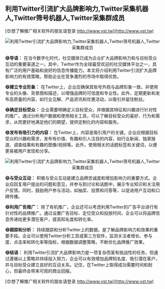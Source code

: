 ## **利用Twitter引流扩大品牌影响力,Twitter采集机器人,Twitter筛号机器人,Twitter采集群成员**

[😍想了解推广相关软件的朋友请登录 http://www.vst.tw](http://www.vst.tw)

 <center><img src="https://vst.tw/MP4/tuiguang/png/7.png" alt="利用Twitter引流扩大品牌影响力,Twitter采集机器人,Twitter筛号机器人,Twitter采集群成员"></center>

**😄导语：**
在当今数字化时代，社交媒体已成为企业扩大品牌影响力和与目标受众互动的重要渠道之一。其中，Twitter作为全球最受欢迎的社交媒体平台之一，具有广泛的用户基础和良好的信息传播能力。本文将介绍利用Twitter引流扩大品牌影响力的有效策略，帮助企业在竞争激烈的市场中取得优势。

**😄建立专业形象：**
在Twitter上，企业应确保其账号外观与品牌形象一致，并使用专业的头像、背景图和描述，以增强品牌的可信度和专业性。此外，定期更新和发布高质量的内容，如行业见解、产品资讯和优惠活动，以吸引并留住粉丝。

**😄确定目标受众：**
企业需要明确定义目标受众，并根据其特征和兴趣进行针对性的推广。通过分析用户数据和使用相关工具，可以了解目标受众的喜好、行为和需求，从而更好地满足他们的期望，提供定制化的内容和服务。

**😄发布有吸引力的内容：**
在Twitter上，内容是吸引用户的关键。企业应根据目标受众的兴趣和需求，发布有价值、有趣和引人注目的内容，如行业新闻、独家报道、调查结果和有趣的图像/视频等。此外，使用相关的话题标签和关键词，以便更易被用户发现和分享。

 <center><img src="https://vst.tw/MP4/tuiguang/png/5.png" alt="利用Twitter引流扩大品牌影响力,Twitter采集机器人,Twitter筛号机器人,Twitter采集群成员"></center>

**😄与受众互动：**
积极与受众互动是建立品牌忠诚度和增加影响力的重要方式。企业应回复用户提出的问题和意见，并参与到讨论和话题中，展示专业知识和关注用户反馈。同时，鼓励用户参与活动，如抽奖、投票和问答等，以促进用户互动和口碑传播。

**😄利用广告推广：**
除了有机推广，企业还可以考虑利用Twitter的广告平台进行有针对性的品牌推广。通过设置广告目标、定位受众和投放时间，企业可以将品牌信息传递给更多潜在客户，提高知名度和转化率。

**😄跟踪和分析：**
持续跟踪和分析Twitter上的数据，是了解品牌影响力和效果的重要手段。企业可以使用Twitter分析工具或第三方软件，监测关注者增长、参与度、点击率和转化率等指标，根据数据调整策略，不断优化品牌推广效果。

**😄结语：**
利用Twitter引流扩大品牌影响力是一项复杂而富有挑战性的任务，但通过遵循以上策略并持续投入努力，企业可以有效增加品牌知名度、吸引潜在客户，并与目标受众建立良好的互动关系。记住，在Twitter上取得成功需要时间和耐心，但最终会带来可观的商业回报。

[😍想了解推广相关软件的朋友请登录 http://www.vst.tw](http://www.vst.tw)




